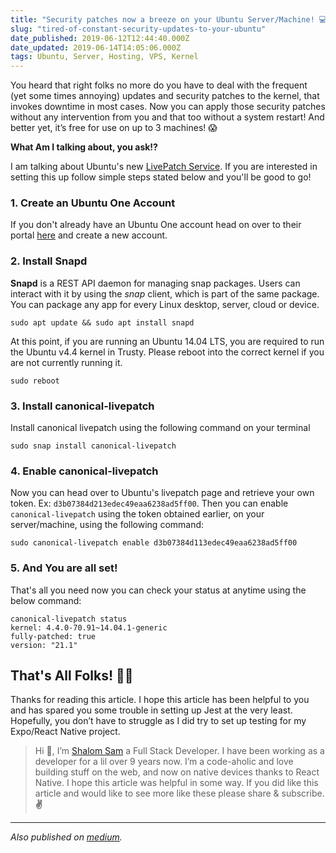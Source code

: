 ```yaml
---
title: "Security patches now a breeze on your Ubuntu Server/Machine! 💻"
slug: "tired-of-constant-security-updates-to-your-ubuntu"
date_published: 2019-06-12T12:44:40.000Z
date_updated: 2019-06-14T14:05:06.000Z
tags: Ubuntu, Server, Hosting, VPS, Kernel
---
```


You heard that right folks no more do you have to deal with the frequent (yet some times annoying) updates and security patches to the kernel, that invokes downtime in most cases. Now you can apply those security patches without any intervention from you and that too without a system restart! And better yet, it’s free for use on up to 3 machines! 😱

**What Am I talking about, you ask!?**

I am talking about Ubuntu's new [LivePatch Service](https://ubuntu.com/livepatch). If you are interested in setting this up follow simple steps stated below and you'll be good to go!

### 1. Create an Ubuntu One Account

If you don't already have an Ubuntu One account head on over to their portal [here](https://login.ubuntu.com) and create a new account.

### 2. Install Snapd

****Snapd**** is a REST API daemon for managing snap packages. Users can interact with it by using the *snap* client, which is part of the same package. You can package any app for every Linux desktop, server, cloud or device. 

    sudo apt update && sudo apt install snapd
    

At this point, if you are running an Ubuntu 14.04 LTS, you are required to run the Ubuntu v4.4 kernel in Trusty. Please reboot into the correct kernel if you are not currently running it.

    sudo reboot
    

### 3. Install canonical-livepatch

Install canonical livepatch using the following command on your terminal

    sudo snap install canonical-livepatch
    

### 4. Enable canonical-livepatch

Now you can head over to Ubuntu's livepatch page and retrieve your own token. Ex: `d3b07384d213edec49eaa6238ad5ff00`. Then you can enable `canonical-livepatch` using the token obtained earlier, on your server/machine, using the following command:

    sudo canonical-livepatch enable d3b07384d113edec49eaa6238ad5ff00
    

### 5. And You are all set!

That's all you need now you can check your status at anytime using the below command:

    canonical-livepatch status
    kernel: 4.4.0-70.91~14.04.1-generic
    fully-patched: true
    version: "21.1"
    

## That's All Folks! 🐰🥕

Thanks for reading this article. I hope this article has been helpful to you and has spared you some trouble in setting up Jest at the very least. Hopefully, you don’t have to struggle as I did try to set up testing for my Expo/React Native project.

> Hi 👋, I’m [Shalom Sam](https://react.shalomsam.com/) a Full Stack Developer. I have been working as a developer for a lil over 9 years now. I’m a code-aholic and love building stuff on the web, and now on native devices thanks to React Native. I hope this article was helpful in some way. If you did like this article and would like to see more like these please share & subscribe. **✌️**

---

*Also published on [medium](https://medium.com/@shalomsam/security-patches-now-a-breeze-on-your-ubuntu-server-machine-9824f1a30c0d).*
